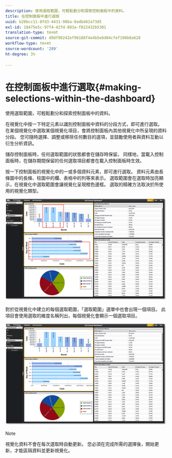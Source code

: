 ```yaml
---
description: 使用選取範圍，可輕鬆劃分和探索控制面板中的資料。
title: 在控制面板中進行選取
uuid: b28bcc11-8fd3-4431-98ba-8adbd42a73d5
exl-id: 18475e5c-97f4-42fd-883a-f822432b5301
translation-type: tm+mt
source-git-commit: d9df90242ef96188f4e4b5e6d04cfef196b0a628
workflow-type: tm+mt
source-wordcount: '289'
ht-degree: 3%

---
```


# 在控制面板中進行選取{#making-selections-within-the-dashboard}

使用選取範圍，可輕鬆劃分和探索控制面板中的資料。

在視覺化中按一下特定元素以識別控制面板中資料的分段方式，即可進行選取。 在某個視覺化中選取某個視覺化項目，會將控制面板內其他視覺化中所呈現的資料分段。 您可隨時選擇、調整或移除任何數目的選項，並鼓勵使用者與資料互動以衍生分析資訊。

儲存控制面板時，任何選取範圍的狀態都會在儲存時保留。 同樣地，當載入控制面板時，在儲存期間保留的任何選取項目都會在載入控制面板時生效。

按一下控制面板的視覺化中的一或多個資料元素，即可進行選取。 資料元素由長條圖中的長條、柱圖中的欄、表格中的列等來表示。 選取範圍會在選取時加亮顯示，在視覺化中選取範圍會讓視覺化呈現橙色邊框。 選取的精確方法取決於所使用的視覺化類型。

![](assets/selection_make.png)

對於從視覺化中建立的每個選取範圍，「選取範圍」選單中也會出現一個項目。 此項目會使用選取的維度名稱列出，每個視覺化會顯示一個選取項目。

![](assets/selection_menu.png)

>[!NOTE]
>
>視覺化資料不會在每次選取時自動更新。 您必須在完成所需的選擇後，開始更新，才能區隔資料並更新視覺化。
